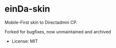 einDa-skin
==========

Mobile-First skin to Directadmin CP.

Forked for bugfixes, now unmaintained and archived

* License: MIT
